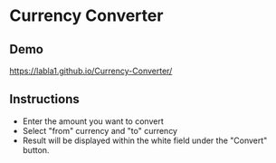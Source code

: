 # Currency Converter

## Demo
https://labla1.github.io/Currency-Converter/

## Instructions 

* Enter the amount you want to convert
* Select "from" currency and "to" currency
* Result will be displayed within the white field under the "Convert" button.
